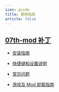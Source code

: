 ```yaml
---
icon: guide
title: 使用指南
article: false
---
```

## [07th-mod 补丁](07th-mod/readme.md)

- [安装指南](07th-mod/main.md)

- [快捷键和设置说明](07th-mod/shortcuts.md)

- [常见问题](07th-mod/faq.md)

- [游戏及 Mod 卸载指南](07th-mod/uninstall.md)